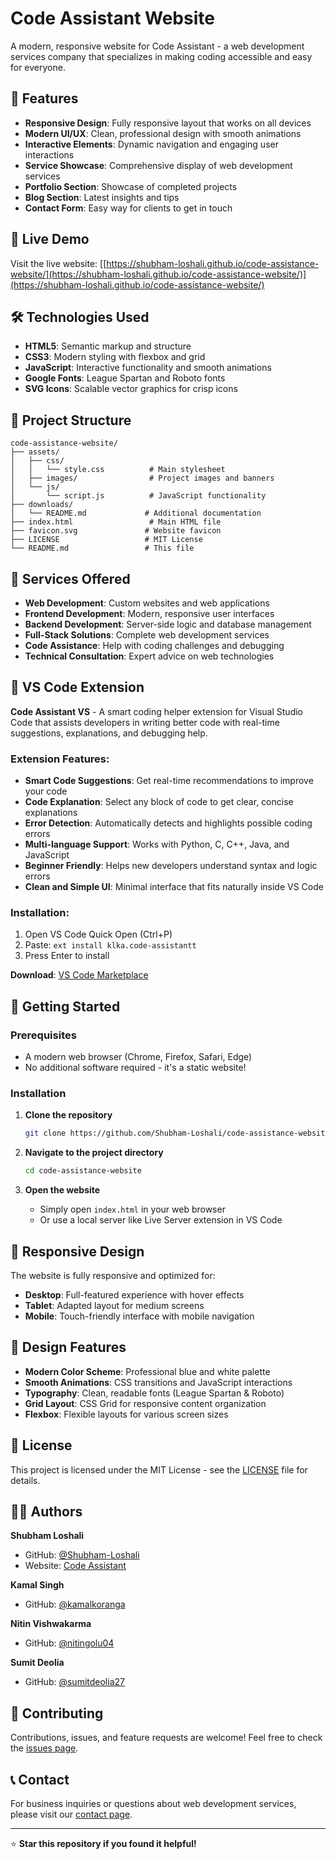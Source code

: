 # Code Assistant Website

A modern, responsive website for Code Assistant - a web development services company that specializes in making coding accessible and easy for everyone.

## 🌟 Features

- **Responsive Design**: Fully responsive layout that works on all devices
- **Modern UI/UX**: Clean, professional design with smooth animations
- **Interactive Elements**: Dynamic navigation and engaging user interactions
- **Service Showcase**: Comprehensive display of web development services
- **Portfolio Section**: Showcase of completed projects
- **Blog Section**: Latest insights and tips
- **Contact Form**: Easy way for clients to get in touch

## 🚀 Live Demo

Visit the live website: [[https://shubham-loshali.github.io/code-assistance-website/](https://shubham-loshali.github.io/code-assistance-website/)](https://shubham-loshali.github.io/code-assistance-website/)

## 🛠️ Technologies Used

- **HTML5**: Semantic markup and structure
- **CSS3**: Modern styling with flexbox and grid
- **JavaScript**: Interactive functionality and smooth animations
- **Google Fonts**: League Spartan and Roboto fonts
- **SVG Icons**: Scalable vector graphics for crisp icons

## 📁 Project Structure

```
code-assistance-website/
├── assets/
│   ├── css/
│   │   └── style.css          # Main stylesheet
│   ├── images/                # Project images and banners
│   └── js/
│       └── script.js          # JavaScript functionality
├── downloads/
│   └── README.md             # Additional documentation
├── index.html                 # Main HTML file
├── favicon.svg               # Website favicon
├── LICENSE                   # MIT License
└── README.md                 # This file
```

## 🎯 Services Offered

- **Web Development**: Custom websites and web applications
- **Frontend Development**: Modern, responsive user interfaces
- **Backend Development**: Server-side logic and database management
- **Full-Stack Solutions**: Complete web development services
- **Code Assistance**: Help with coding challenges and debugging
- **Technical Consultation**: Expert advice on web technologies

## 🔧 VS Code Extension

**Code Assistant VS** - A smart coding helper extension for Visual Studio Code that assists developers in writing better code with real-time suggestions, explanations, and debugging help.

### Extension Features:
- **Smart Code Suggestions**: Get real-time recommendations to improve your code
- **Code Explanation**: Select any block of code to get clear, concise explanations
- **Error Detection**: Automatically detects and highlights possible coding errors
- **Multi-language Support**: Works with Python, C, C++, Java, and JavaScript
- **Beginner Friendly**: Helps new developers understand syntax and logic errors
- **Clean and Simple UI**: Minimal interface that fits naturally inside VS Code

### Installation:
1. Open VS Code Quick Open (Ctrl+P)
2. Paste: `ext install klka.code-assistantt`
3. Press Enter to install

**Download**: [VS Code Marketplace](https://marketplace.visualstudio.com/items?itemName=klka.code-assistantt)

## 🚀 Getting Started

### Prerequisites

- A modern web browser (Chrome, Firefox, Safari, Edge)
- No additional software required - it's a static website!

### Installation

1. **Clone the repository**
   ```bash
   git clone https://github.com/Shubham-Loshali/code-assistance-website.git
   ```

2. **Navigate to the project directory**
   ```bash
   cd code-assistance-website
   ```

3. **Open the website**
   - Simply open `index.html` in your web browser
   - Or use a local server like Live Server extension in VS Code

## 📱 Responsive Design

The website is fully responsive and optimized for:
- **Desktop**: Full-featured experience with hover effects
- **Tablet**: Adapted layout for medium screens
- **Mobile**: Touch-friendly interface with mobile navigation

## 🎨 Design Features

- **Modern Color Scheme**: Professional blue and white palette
- **Smooth Animations**: CSS transitions and JavaScript interactions
- **Typography**: Clean, readable fonts (League Spartan & Roboto)
- **Grid Layout**: CSS Grid for responsive content organization
- **Flexbox**: Flexible layouts for various screen sizes

## 📄 License

This project is licensed under the MIT License - see the [LICENSE](LICENSE) file for details.

## 👨‍💻 Authors

**Shubham Loshali**
- GitHub: [@Shubham-Loshali](https://github.com/Shubham-Loshali)
- Website: [Code Assistant](https://shubham-loshali.github.io/code-assistance-website/)

**Kamal Singh**
- GitHub: [@kamalkoranga](https://github.com/kamalkoranga)

**Nitin Vishwakarma**
- GitHub: [@nitingolu04](https://github.com/nitingolu04)

**Sumit Deolia**
- GitHub: [@sumitdeolia27](https://github.com/sumitdeolia27)

## 🤝 Contributing

Contributions, issues, and feature requests are welcome! Feel free to check the [issues page](https://github.com/Shubham-Loshali/code-assistance-website/issues).

## 📞 Contact

For business inquiries or questions about web development services, please visit our [contact page](https://shubham-loshali.github.io/code-assistance-website/#contact).

---

⭐ **Star this repository if you found it helpful!**
